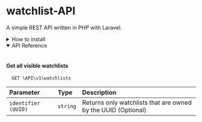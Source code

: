 # watchlist-API

A simple REST API written in PHP with Laravel.
<br>

<details>
<summary>How to install</summary>
<br>
Clone the project

```bash
  git clone https://github.com/PS223934/watchlist-api.git
```

Go to the project directory

```bash
  cd watchlist-api
```

Update dependencies

```bash
  composer update
```

```bash
  npm update
```

Install dependencies

```bash
  composer install
```
```bash
  npm install vite
```


Start the server

```bash
  php artisan serve
```
</details>

<details open>
<summary>API Reference</summary>
<br>

#### Get all visible watchlists

```http
  GET \API\v1\watchlists
```

| Parameter | Type     | Description                |
| :-------- | :------- | :------------------------- |
| `identifier (UUID)` | `string` | Returns only watchlists that are owned by the UUID (Optional) |



</details>

